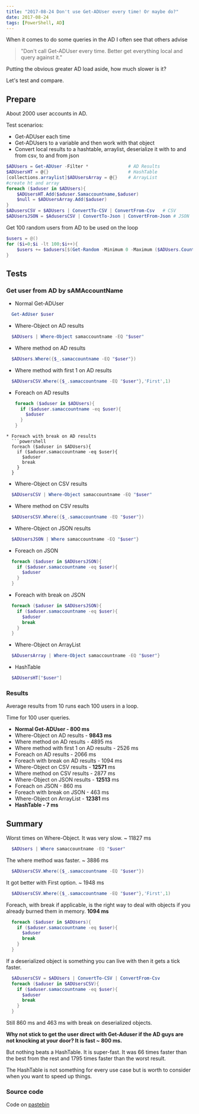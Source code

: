 ```yaml
---
title: "2017-08-24 Don't use Get-ADUser every time! Or maybe do?"
date: 2017-08-24
tags: [PowerShell, AD]
---
```


When it comes to do some queries in the AD I often see that others advise 
> "Don't call Get-ADUser every time. Better get everything local and query against it."

Putting the obvious greater AD load aside, how much slower is it?

Let's test and compare.
## Prepare
About 2000 user accounts in AD.

Test scenarios:
* Get-ADUser each time
* Get-ADUsers to a variable and then work with that object
* Convert local results to a hashtable, arraylist, deserialize it with to and from csv, to and from json  

```powershell
$ADUsers = Get-ADUser -Filter *               # AD Results 
$ADUsersHT = @{}                              # HashTable
[collections.arraylist]$ADUsersArray = @{}    # ArrayList
#create ht and array
foreach ($aduser in $ADUsers){
	$ADUsersHT.Add($aduser.Samaccountname,$aduser)
	$null = $ADUsersArray.Add($aduser)
}
$ADusersCSV = $ADUsers | ConvertTo-CSV | ConvertFrom-Csv   # CSV
$ADUsersJSON = $AdusersCSV | ConvertTo-Json | ConvertFrom-Json # JSON
```

Get 100 random users from AD to be used on the loop
```powershell
$users = @()
for ($i=0;$i -lt 100;$i++){
	$users += $adusers[$(Get-Random -Minimum 0 -Maximum ($ADUsers.Count - 1))].Samaccountname
}
```
## Tests
### Get user from AD by sAMAccountName
  * Normal Get-ADUser 
  ```powershell
    Get-AdUser $user
  ```
  * Where-Object on AD results
  ```powershell
    $ADUsers | Where-Object samaccountname -EQ "$user"
  ```
* Where method on AD results
```powershell
  $ADUsers.Where({$_.samaccountname -EQ "$user"})
```
* Where method with first 1 on AD results
```powershell
  $ADUsersCSV.Where({$_.samaccountname -EQ "$user"},'First',1)
```
* Foreach on AD results
  ```powershell 
  foreach ($aduser in $ADUsers){
    if ($aduser.samaccountname -eq $user){
      $aduser										
    }
  }
```
* Foreach with break on AD results
  ```powershell 
  foreach ($aduser in $ADUsers){
    if ($aduser.samaccountname -eq $user){
      $aduser					
      break
    }
  }
  ```
* Where-Object on CSV results
```powershell
  $ADUsersCSV | Where-Object samaccountname -EQ "$user"
```

* Where method on CSV results
```powershell
  $ADUsersCSV.Where({$_.samaccountname -EQ "$user"})
```
* Where-Object on JSON results
```powershell
  $ADUsersJSON | Where samaccountname -EQ "$user"}
```
* Foreach on JSON
```powershell
  foreach ($aduser in $ADUsersJSON){
    if ($aduser.samaccountname -eq $user){
      $aduser					      
    }
  }
```
* Foreach with break on JSON
```powershell
  foreach ($aduser in $ADUsersJSON){
    if ($aduser.samaccountname -eq $user){
      $aduser					
      break
    }
  }
```
* Where-Object on ArrayList
```powershell
  $ADusersArray | Where-Object samaccountname -EQ "$user"}
```
* HashTable
```powershell
  $ADUsersHT["$user"]
```
### Results
Average results from 10 runs each 100 users in a loop.

Time for 100 user queries.
* **Normal Get-ADUser  - 800 ms**   
* Where-Object on AD results - **9843 ms** 
* Where method on AD results - 4895 ms
* Where method with first 1 on AD results - 2526 ms
* Foreach on AD results - 2066 ms
* Foreach with break on AD results - 1094 ms 
* Where-Object on CSV results - **12571** ms
* Where method on CSV results - 2877 ms
* Where-Object on JSON results - **12513** ms
* Foreach on JSON - 860 ms
* Foreach with break on JSON - 463 ms
* Where-Object on ArrayList - **12381** ms
* **HashTable - 7 ms**
## Summary
Worst times on Where-Object. It was very slow. ~ 11827 ms
```powershell
  $ADUsers | Where samaccountname -EQ "$user"
```
The where method was faster. ~ 3886 ms
```powershell
  $ADUsersCSV.Where({$_.samaccountname -EQ "$user"})
```
It got better with First option. ~ 1948 ms
```powershell
  $ADUsersCSV.Where({$_.samaccountname -EQ "$user"},'First',1)
```
Foreach, with break if applicable, is the right way to deal with objects if you already burned them in memory. **1094 ms**
```powershell
  foreach ($aduser in $ADUsers){
    if ($aduser.samaccountname -eq $user){
      $aduser					
      break
    }
  }
```
 
If a deserialized object is something you can live with then it gets a tick faster.
```powershell
  $ADusersCSV = $ADUsers | ConvertTo-CSV | ConvertFrom-Csv
  foreach ($aduser in $ADUsersCSV){
    if ($aduser.samaccountname -eq $user){
      $aduser					
      break
    }
  } 
```
Still 860 ms and 463 ms with break on deserialized objects. 

**Why not stick to get the user direct with Get-Aduser if the AD guys are not knocking at your door? It is fast ~ 800 ms.**

But nothing beats a HashTable. It is super-fast. It was 66 times faster than the best from the rest and 1795 times faster than the worst result.

The HashTable is not something for every use case but is worth to consider when you want to speed up things.

### Source code
Code on [pastebin](https://pastebin.com/amAFSG6j)
